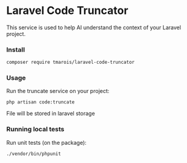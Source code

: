 # Laravel Code Truncator

This service is used to help AI understand the context of your Laravel project.

### Install

```bash
composer require tmarois/laravel-code-truncator
```

### Usage 

Run the truncate service on your project:  

`php artisan code:truncate`

File will be stored in laravel storage

### Running local tests

Run unit tests (on the package): 

`./vendor/bin/phpunit`
